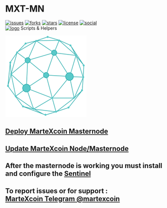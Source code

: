 # MXT-MN
[![issues](https://img.shields.io/github/issues/martexcoin/mxt-mn.svg)](https://github.com/martexcoin/mxt-mn/issues)
[![forks](https://img.shields.io/github/forks/martexcoin/mxt-mn.svg)](https://github.com/martexcoin/mxt-mn/network/members)
[![stars](https://img.shields.io/github/stars/martexcoin/mxt-mn.svg)](https://github.com/martexcoin/mxt-mn/stargazers)
[![license](https://img.shields.io/github/license/martexcoin/mxt-mn.svg)](https://github.com/martexcoin/mxt-mn/blob/master/LICENSE)
[![social](https://img.shields.io/twitter/url/https/github.com/martexcoin/mxt-mn.svg?style=social)](https://twitter.com/intent/tweet?text=Wow:&url=https%3A%2F%2Fgithub.com%2Fmartexcoin%2Fmxt-mn)  
[![logo](https://img.shields.io/badge/Martexcoin-Cryptocurrency-blue.svg)](https://martexcoin.org)
Scripts &amp; Helpers

![MarteXcoin](/images/MXT.png)
## [Deploy MarteXcoin Masternode](Deploy.md)

## [Update MarteXcoin Node/Masternode](Update.md)

## After the masternode is working you must install and configure the [Sentinel](https://github.com/martexcoin/sentinel)

## To report issues or for support : <br> [MarteXcoin Telegram @martexcoin](https://t.me/martexcoin)
